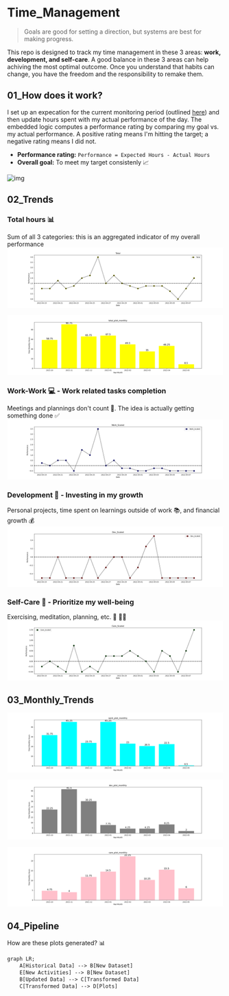 # Time_Management
> Goals are good for setting a direction, but systems are best for making progress.

This repo is designed to track my time management in these 3 areas: **work, development, and self-care**. A good balance in these 3 areas can help achiving the most optimal outcome. Once you understand that habits can change, you have the freedom and the responsibility to remake them.

## 01_How does it work?
I set up an expecation for the current monitoring period (outlined [here](https://github.com/krystinli/Time_Management/blob/main/run.py#L69-L75)) and then update hours spent with my actual performance of the day. The embedded logic computes a performance rating by comparing my goal vs. my actual performance. A positive rating means I'm hitting the target; a negative rating means I did not. 
- **Performance rating:** `Performance = Expected Hours - Actual Hours`
- **Overall goal:** To meet my target consistenly 📈

![img](https://getlighthouse.com/blog/wp-content/uploads/2016/03/dilbert_career_path.png)

## 02_Trends 

### Total hours 📊
Sum of all 3 categories: this is an aggregated indicator of my overall performance
![total](https://github.com/krystinli/Time_Management/blob/main/img/total_plot.png)

![total_monthly](https://github.com/krystinli/Time_Management/blob/main/img/total_plot_monthly.png)

### Work-Work 💻 - Work related tasks completion
Meetings and plannings don't count 👀. The idea is actually getting something done ✅
![work](https://github.com/krystinli/Time_Management/blob/main/img/work_plot.png)

### Development 🌳 - Investing in my growth
Personal projects, time spent on learnings outside of work 📚, and financial growth 💰
![coding](https://github.com/krystinli/Time_Management/blob/main/img/dev_plot.png)

### Self-Care 💟 - Prioritize my well-being
Exercising, meditation, planning, etc. 🏡 🏃‍♀️ 
![planning](https://github.com/krystinli/Time_Management/blob/main/img/care_plot.png)

## 03_Monthly_Trends
![work_monthly](https://github.com/krystinli/Time_Management/blob/main/img/work_plot_monthly.png)

![dev_monthly](https://github.com/krystinli/Time_Management/blob/main/img/dev_plot_monthly.png)

![care_monthly](https://github.com/krystinli/Time_Management/blob/main/img/care_plot_monthly.png)


## 04_Pipeline
How are these plots generated? 📊
```mermaid
graph LR;
    A[Historical Data] --> B[New Dataset]
    E[New Activities] --> B[New Dataset]
    B[Updated Data] --> C[Transformed Data]
    C[Transformed Data] --> D[Plots]
```
